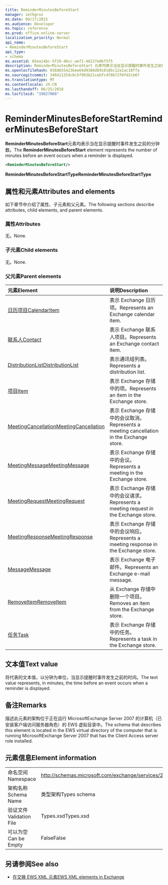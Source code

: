 ```yaml
---
title: ReminderMinutesBeforeStart
manager: sethgros
ms.date: 09/17/2015
ms.audience: Developer
ms.topic: reference
ms.prod: office-online-server
localization_priority: Normal
api_name:
- ReminderMinutesBeforeStart
api_type:
- schema
ms.assetid: 65ea14bc-5f19-48cc-aef1-46227e06f5f5
description: ReminderMinutesBeforeStart 元素均表示当在显示提醒时事件发生之前的分钟数。
ms.openlocfilehash: 038d655423bee64d9386d691018bc12a1ac10ffa
ms.sourcegitcommit: 34041125dc8c5f993b21cebfc4f8b72f0fd2cb6f
ms.translationtype: MT
ms.contentlocale: zh-CN
ms.lasthandoff: 06/25/2018
ms.locfileid: "19827068"
---
```

# <a name="reminderminutesbeforestart"></a><span data-ttu-id="8fed5-103">ReminderMinutesBeforeStart</span><span class="sxs-lookup"><span data-stu-id="8fed5-103">ReminderMinutesBeforeStart</span></span>

<span data-ttu-id="8fed5-104">**ReminderMinutesBeforeStart**元素均表示当在显示提醒时事件发生之前的分钟数。</span><span class="sxs-lookup"><span data-stu-id="8fed5-104">The **ReminderMinutesBeforeStart** element represents the number of minutes before an event occurs when a reminder is displayed.</span></span> 
  
```xml
<ReminderMinutesBeforeStart/>
```

 <span data-ttu-id="8fed5-105">**ReminderMinutesBeforeStartType**</span><span class="sxs-lookup"><span data-stu-id="8fed5-105">**ReminderMinutesBeforeStartType**</span></span>
## <a name="attributes-and-elements"></a><span data-ttu-id="8fed5-106">属性和元素</span><span class="sxs-lookup"><span data-stu-id="8fed5-106">Attributes and elements</span></span>

<span data-ttu-id="8fed5-107">如下章节中介绍了属性、子元素和父元素。</span><span class="sxs-lookup"><span data-stu-id="8fed5-107">The following sections describe attributes, child elements, and parent elements.</span></span>
  
### <a name="attributes"></a><span data-ttu-id="8fed5-108">属性</span><span class="sxs-lookup"><span data-stu-id="8fed5-108">Attributes</span></span>

<span data-ttu-id="8fed5-109">无。</span><span class="sxs-lookup"><span data-stu-id="8fed5-109">None.</span></span>
  
### <a name="child-elements"></a><span data-ttu-id="8fed5-110">子元素</span><span class="sxs-lookup"><span data-stu-id="8fed5-110">Child elements</span></span>

<span data-ttu-id="8fed5-111">无。</span><span class="sxs-lookup"><span data-stu-id="8fed5-111">None.</span></span>
  
### <a name="parent-elements"></a><span data-ttu-id="8fed5-112">父元素</span><span class="sxs-lookup"><span data-stu-id="8fed5-112">Parent elements</span></span>

|<span data-ttu-id="8fed5-113">**元素**</span><span class="sxs-lookup"><span data-stu-id="8fed5-113">**Element**</span></span>|<span data-ttu-id="8fed5-114">**说明**</span><span class="sxs-lookup"><span data-stu-id="8fed5-114">**Description**</span></span>|
|:-----|:-----|
|[<span data-ttu-id="8fed5-115">日历项目</span><span class="sxs-lookup"><span data-stu-id="8fed5-115">CalendarItem</span></span>](calendaritem.md) <br/> |<span data-ttu-id="8fed5-116">表示 Exchange 日历项。</span><span class="sxs-lookup"><span data-stu-id="8fed5-116">Represents an Exchange calendar item.</span></span>  <br/> |
|[<span data-ttu-id="8fed5-117">联系人</span><span class="sxs-lookup"><span data-stu-id="8fed5-117">Contact</span></span>](contact.md) <br/> |<span data-ttu-id="8fed5-118">表示 Exchange 联系人项目。</span><span class="sxs-lookup"><span data-stu-id="8fed5-118">Represents an Exchange contact item.</span></span>  <br/> |
|[<span data-ttu-id="8fed5-119">DistributionList</span><span class="sxs-lookup"><span data-stu-id="8fed5-119">DistributionList</span></span>](distributionlist.md) <br/> |<span data-ttu-id="8fed5-120">表示通讯组列表。</span><span class="sxs-lookup"><span data-stu-id="8fed5-120">Represents a distribution list.</span></span>  <br/> |
|[<span data-ttu-id="8fed5-121">项目</span><span class="sxs-lookup"><span data-stu-id="8fed5-121">Item</span></span>](item.md) <br/> |<span data-ttu-id="8fed5-122">表示 Exchange 存储中的项。</span><span class="sxs-lookup"><span data-stu-id="8fed5-122">Represents an item in the Exchange store.</span></span>  <br/> |
|[<span data-ttu-id="8fed5-123">MeetingCancellation</span><span class="sxs-lookup"><span data-stu-id="8fed5-123">MeetingCancellation</span></span>](meetingcancellation.md) <br/> |<span data-ttu-id="8fed5-124">表示 Exchange 存储中的会议取消。</span><span class="sxs-lookup"><span data-stu-id="8fed5-124">Represents a meeting cancellation in the Exchange store.</span></span>  <br/> |
|[<span data-ttu-id="8fed5-125">MeetingMessage</span><span class="sxs-lookup"><span data-stu-id="8fed5-125">MeetingMessage</span></span>](meetingmessage.md) <br/> |<span data-ttu-id="8fed5-126">表示 Exchange 存储中的会议。</span><span class="sxs-lookup"><span data-stu-id="8fed5-126">Represents a meeting in the Exchange store.</span></span>  <br/> |
|[<span data-ttu-id="8fed5-127">MeetingRequest</span><span class="sxs-lookup"><span data-stu-id="8fed5-127">MeetingRequest</span></span>](meetingrequest.md) <br/> |<span data-ttu-id="8fed5-128">表示 Exchange 存储中的会议请求。</span><span class="sxs-lookup"><span data-stu-id="8fed5-128">Represents a meeting request in the Exchange store.</span></span>  <br/> |
|[<span data-ttu-id="8fed5-129">MeetingResponse</span><span class="sxs-lookup"><span data-stu-id="8fed5-129">MeetingResponse</span></span>](meetingresponse.md) <br/> |<span data-ttu-id="8fed5-130">表示 Exchange 存储中的会议响应。</span><span class="sxs-lookup"><span data-stu-id="8fed5-130">Represents a meeting response in the Exchange store.</span></span>  <br/> |
|[<span data-ttu-id="8fed5-131">Message</span><span class="sxs-lookup"><span data-stu-id="8fed5-131">Message</span></span>](message-ex15websvcsotherref.md) <br/> |<span data-ttu-id="8fed5-132">表示 Exchange 电子邮件。</span><span class="sxs-lookup"><span data-stu-id="8fed5-132">Represents an Exchange e-mail message.</span></span>  <br/> |
|[<span data-ttu-id="8fed5-133">RemoveItem</span><span class="sxs-lookup"><span data-stu-id="8fed5-133">RemoveItem</span></span>](removeitem.md) <br/> |<span data-ttu-id="8fed5-134">从 Exchange 存储中删除一个项目。</span><span class="sxs-lookup"><span data-stu-id="8fed5-134">Removes an item from the Exchange store.</span></span>  <br/> |
|[<span data-ttu-id="8fed5-135">任务</span><span class="sxs-lookup"><span data-stu-id="8fed5-135">Task</span></span>](task.md) <br/> |<span data-ttu-id="8fed5-136">表示 Exchange 存储中的任务。</span><span class="sxs-lookup"><span data-stu-id="8fed5-136">Represents a task in the Exchange store.</span></span>  <br/> |
   
## <a name="text-value"></a><span data-ttu-id="8fed5-137">文本值</span><span class="sxs-lookup"><span data-stu-id="8fed5-137">Text value</span></span>

<span data-ttu-id="8fed5-138">将代表的文本值，以分钟为单位，当显示提醒时事件发生之前的时间。</span><span class="sxs-lookup"><span data-stu-id="8fed5-138">The text value represents, in minutes, the time before an event occurs when a reminder is displayed.</span></span>
  
## <a name="remarks"></a><span data-ttu-id="8fed5-139">备注</span><span class="sxs-lookup"><span data-stu-id="8fed5-139">Remarks</span></span>

<span data-ttu-id="8fed5-140">描述此元素的架构位于正在运行 MicrosoftExchange Server 2007 的计算机（已安装客户端访问服务器角色）的 EWS 虚拟目录中。</span><span class="sxs-lookup"><span data-stu-id="8fed5-140">The schema that describes this element is located in the EWS virtual directory of the computer that is running MicrosoftExchange Server 2007 that has the Client Access server role installed.</span></span>
  
## <a name="element-information"></a><span data-ttu-id="8fed5-141">元素信息</span><span class="sxs-lookup"><span data-stu-id="8fed5-141">Element information</span></span>

|||
|:-----|:-----|
|<span data-ttu-id="8fed5-142">命名空间</span><span class="sxs-lookup"><span data-stu-id="8fed5-142">Namespace</span></span>  <br/> |http://schemas.microsoft.com/exchange/services/2006/types  <br/> |
|<span data-ttu-id="8fed5-143">架构名称</span><span class="sxs-lookup"><span data-stu-id="8fed5-143">Schema Name</span></span>  <br/> |<span data-ttu-id="8fed5-144">类型架构</span><span class="sxs-lookup"><span data-stu-id="8fed5-144">Types schema</span></span>  <br/> |
|<span data-ttu-id="8fed5-145">验证文件</span><span class="sxs-lookup"><span data-stu-id="8fed5-145">Validation File</span></span>  <br/> |<span data-ttu-id="8fed5-146">Types.xsd</span><span class="sxs-lookup"><span data-stu-id="8fed5-146">Types.xsd</span></span>  <br/> |
|<span data-ttu-id="8fed5-147">可以为空</span><span class="sxs-lookup"><span data-stu-id="8fed5-147">Can be Empty</span></span>  <br/> |<span data-ttu-id="8fed5-148">False</span><span class="sxs-lookup"><span data-stu-id="8fed5-148">False</span></span>  <br/> |
   
## <a name="see-also"></a><span data-ttu-id="8fed5-149">另请参阅</span><span class="sxs-lookup"><span data-stu-id="8fed5-149">See also</span></span>



- [<span data-ttu-id="8fed5-150">在交换 EWS XML 元素</span><span class="sxs-lookup"><span data-stu-id="8fed5-150">EWS XML elements in Exchange</span></span>](ews-xml-elements-in-exchange.md)


